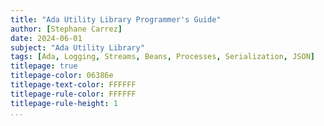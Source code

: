 ```yaml
---
title: "Ada Utility Library Programmer's Guide"
author: [Stephane Carrez]
date: 2024-06-01
subject: "Ada Utility Library"
tags: [Ada, Logging, Streams, Beans, Processes, Serialization, JSON]
titlepage: true
titlepage-color: 06386e
titlepage-text-color: FFFFFF
titlepage-rule-color: FFFFFF
titlepage-rule-height: 1
...
```

